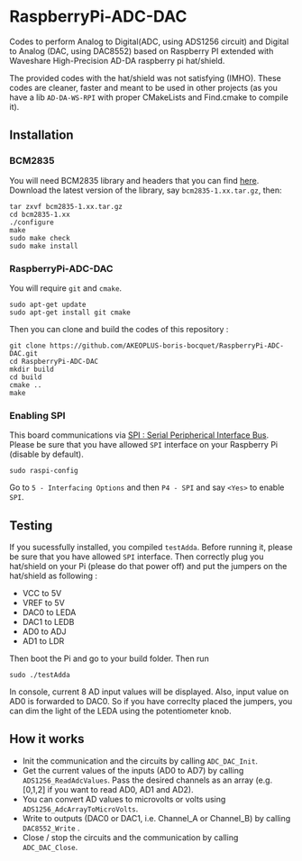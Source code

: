 # RaspberryPi-ADC-DAC
Codes to perform Analog to Digital(ADC, using ADS1256 circuit) and Digital to Analog (DAC, using DAC8552) based on Raspberry PI extended with Waveshare High-Precision AD-DA raspberry pi hat/shield.

The provided codes with the hat/shield was not satisfying (IMHO). These codes are cleaner, faster and meant to be used in other projects (as you have a lib `AD-DA-WS-RPI` with proper CMakeLists and Find.cmake to compile it).

## Installation

### BCM2835

You will need BCM2835 library and headers that you can find [here](http://www.airspayce.com/mikem/bcm2835/).
Download the latest version of the library, say `bcm2835-1.xx.tar.gz`, then:

```shell
tar zxvf bcm2835-1.xx.tar.gz
cd bcm2835-1.xx
./configure
make
sudo make check
sudo make install
```

### RaspberryPi-ADC-DAC

You will require `git` and `cmake`.

```shell
sudo apt-get update
sudo apt-get install git cmake
```

Then you can clone and build the codes of this repository : 
```shell
git clone https://github.com/AKEOPLUS-boris-bocquet/RaspberryPi-ADC-DAC.git
cd RaspberryPi-ADC-DAC
mkdir build
cd build
cmake ..
make
```

### Enabling SPI

This board communications via [SPI : Serial Peripherical Interface Bus](https://en.wikipedia.org/wiki/Serial_Peripheral_Interface_Bus).
Please be sure that you have allowed `SPI` interface on your Raspberry Pi (disable by default).

```shell
sudo raspi-config
```

Go to `5 - Interfacing Options` and then `P4 - SPI` and say `<Yes>` to enable `SPI`. 

## Testing

If you sucessfully installed, you compiled `testAdda`. Before running it, please be sure that you have allowed `SPI` interface. Then correctly plug you hat/shield on your Pi (please do that power off) and put the jumpers on the hat/shield as following : 
* VCC to 5V
* VREF to 5V
* DAC0 to LEDA
* DAC1 to LEDB
* AD0 to ADJ
* AD1 to LDR

Then boot the Pi and go to your build folder. Then run
```shell
sudo ./testAdda
```

In console, current 8 AD input values will be displayed. Also, input value on AD0 is forwarded to DAC0. So if you have correclty placed the jumpers, you can dim the light of the LEDA using the potentiometer knob.

## How it works

* Init the communication and the circuits by calling `ADC_DAC_Init`.
* Get the current values of the inputs (AD0 to AD7) by calling `ADS1256_ReadAdcValues`. Pass the desired channels as an array (e.g. [0,1,2] if you want to read AD0, AD1 and AD2).
* You can convert AD values to microvolts or volts using `ADS1256_AdcArrayToMicroVolts`.
* Write to outputs (DAC0 or DAC1, i.e. Channel_A or Channel_B) by calling `DAC8552_Write` .
* Close / stop the circuits and the communication by calling `ADC_DAC_Close`.


